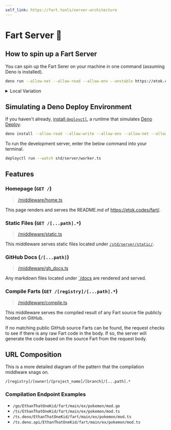 ```yaml
---
self_link: https://fart.tools/server-architecture
---
```


# Fart Server 📡

## How to spin up a Fart Server

You can spin up the Fart Serer on your machine in one command (assuming Deno is installed). 

```bash
deno run --allow-net --allow-read --allow-env --unstable https://etok.codes/fart/raw/main/std/server/serve_http.ts
```

<details>
  <summary>Local Variation</summary>

```bash
deno run --allow-net --allow-read --allow-env --unstable std/server/serve_http.ts
```

</details>

## Simulating a Deno Deploy Environment

If you haven't already, [install `deployctl`](https://deno.com/deploy/docs/running-scripts-locally), a runtime that simulates [Deno Deploy](https://deno.com/deploy).

```bash
deno install --allow-read --allow-write --allow-env --allow-net --allow-run --no-check -f https://deno.land/x/deploy/deployctl.ts
```

To run the development server, enter the below command into your terminal.

```bash
deployctl run --watch std/server/worker.ts
```

## Features

### Homepage (`GET /`)

> [/middleware/home.ts](https://etok.codes/fart/blob/main/std/server/middleware/gh_docs.ts)

This page renders and serves the README.md of <https://etok.codes/fart/>.

### Static Files (`GET /[...path].*`)

> [/middleware/static.ts](https://etok.codes/fart/blob/main/std/server/middleware/static.ts)

This middleware serves static files located under [`/std/server/static/`](https://etok.codes/fart/blob/main/std/server/static/).

### GitHub Docs (`/[...path]`)

> [/middleware/gh_docs.ts](middleware/gh_docs.ts)

Any markdown files located under [`/docs](/) are rendered and served.

### Compile Farts (`GET /[registry]/[...path].*`)

> [/middleware/compile.ts](https://etok.codes/fart/blob/main/std/server/middleware/compile.ts)

This middleware serves the compiled result of any Fart source file publicly hosted on GitHub.

If no matching public GitHub source Farts can be found, the request checks to see if there is any raw Fart code in the body.
If so, the server will generate the code based on the source Fart from the request body.

## URL Composition

This is a more detailed diagram of the pattern that the compilation middlware snags on.

```
/[registry]/[owner]/[project_name]/[branch]/[...path].*
```

### Compilation Endpoint Examples

- `/go/EthanThatOneKid/fart/main/ex/pokemon/mod.go`
- `/ts/EthanThatOneKid/fart/main/ex/pokemon/mod.ts`
- `/ts.deno/EthanThatOneKid/fart/main/ex/pokemon/mod.ts`
- `/ts.deno.api/EthanThatOneKid/fart/main/ex/pokemon/mod.ts`
